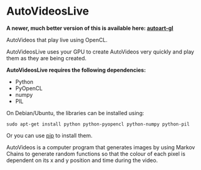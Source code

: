 # AutoVideosLive

**A newer, much better version of this is available here: [autoart-gl](https://pommicket.com/autoart-gl)**






AutoVideos that play live using OpenCL.

AutoVideosLive uses your GPU to create AutoVideos very quickly and play them as they are being created.

**AutoVideosLive requires the following dependencies:**  
+ Python
+ PyOpenCL
+ numpy
+ PIL

On Debian/Ubuntu, the libraries can be installed using:  
```
sudo apt-get install python python-pyopencl python-numpy python-pil
```

Or you can use [pip](https://pip.pypa.io/en/stable/) to install them.

AutoVideos is a computer program that generates images by using Markov Chains to generate random functions so that the colour of each pixel is dependent on its x and y position and time during the video.

